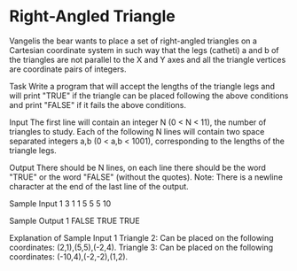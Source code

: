 # Right-Angled Triangle

Vangelis the bear wants to place a set of right-angled triangles on a Cartesian coordinate system in such way that the legs (catheti) a and b of the triangles are not parallel to the X and Y axes and all the triangle vertices are coordinate pairs of integers.

Task
Write a program that will accept the lengths of the triangle legs and will print "TRUE" if the triangle can be placed following the above conditions and print "FALSE" if it fails the above conditions.

Input
The first line will contain an integer N (0 < N < 11), the number of triangles to study. 
Each of the following N lines will contain two space separated integers a,b (0 < a,b < 1001), corresponding to the lengths of the triangle legs.

Output
There should be N lines, on each line there should be the word "TRUE" or the word "FALSE" (without the quotes). 
Note: There is a newline character at the end of the last line of the output.

Sample Input 1
3 
1 1 
5 5 
5 10

Sample Output 1
FALSE 
TRUE 
TRUE

Explanation of Sample Input 1
Triangle 2: Can be placed on the following coordinates: 
(2,1),(5,5),(-2,4). 
Triangle 3: Can be placed on the following coordinates: 
(-10,4),(-2,-2),(1,2).